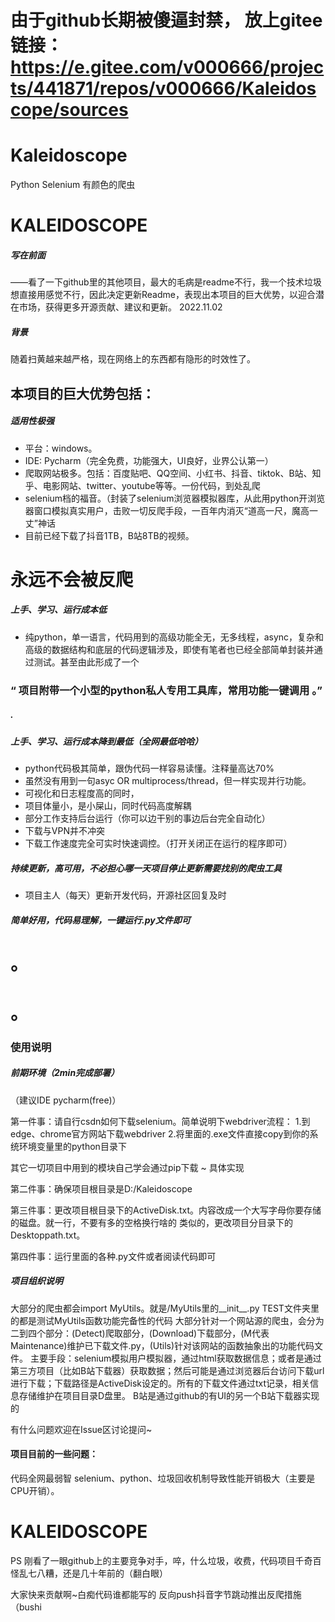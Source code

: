 # 由于github长期被傻逼封禁， 放上gitee链接：https://e.gitee.com/v000666/projects/441871/repos/v000666/Kaleidoscope/sources



# Kaleidoscope

Python Selenium 有颜色的爬虫

# KALEIDOSCOPE

##### 写在前面

——看了一下github里的其他项目，最大的毛病是readme不行，我一个技术垃圾想直接用感觉不行，因此决定更新Readme，表现出本项目的巨大优势，以迎合潜在市场，获得更多开源贡献、建议和更新。 2022.11.02

##### 背景

随着扫黄越来越严格，现在网络上的东西都有隐形的时效性了。

## 本项目的巨大优势包括：

##### 适用性极强

- 平台：windows。
- IDE: Pycharm（完全免费，功能强大，UI良好，业界公认第一）
- 爬取网站极多。包括：百度贴吧、QQ空间、小红书、抖音、tiktok、B站、知乎、电影网站、twitter、youtube等等。一份代码，到处乱爬
- selenium档的福音。（封装了selenium浏览器模拟器库，从此用python开浏览器窗口模拟真实用户，击败一切反爬手段，一百年内消灭“道高一尺，魔高一丈”神话
- 目前已经下载了抖音1TB，B站8TB的视频。

# 永远不会被反爬

##### 上手、学习、运行成本低

- 纯python，单一语言，代码用到的高级功能全无，无多线程，async，复杂和高级的数据结构和底层的代码逻辑涉及，即使有笔者也已经全部简单封装并通过测试。甚至由此形成了一个

### “ 项目附带一个小型的python私人专用工具库，常用功能一键调用 。”

##### .

##### 上手、学习、运行成本降到最低（全网最低哈哈）

- python代码极其简单，跟伪代码一样容易读懂。注释量高达70%
- 虽然没有用到一句asyc OR multiprocess/thread，但一样实现并行功能。
- 可视化和日志程度高的同时，
- 项目体量小，是小屎山，同时代码高度解耦
- 部分工作支持后台运行（你可以边干别的事边后台完全自动化）
- 下载与VPN并不冲突
- 下载工作速度完全可实时快速调控。（打开关闭正在运行的程序即可）

##### 持续更新，高可用，不必担心哪一天项目停止更新需要找别的爬虫工具

- 项目主人（每天）更新开发代码，开源社区回复及时

##### 简单好用，代码易理解，一键运行.py文件即可

# 。

# 。

### 使用说明

##### 前期环境（2min完成部署）

（建议IDE pycharm(free)）

第一件事：请自行csdn如何下载selenium。简单说明下webdriver流程：
1.到edge、chrome官方网站下载webdriver
2.将里面的.exe文件直接copy到你的系统环境变量里的python目录下

其它一切项目中用到的模块自己学会通过pip下载 ~
具体实现

第二件事：确保项目根目录是D:/Kaleidoscope

第三件事：更改项目根目录下的ActiveDisk.txt。内容改成一个大写字母你要存储的磁盘。就一行，不要有多的空格换行啥的
类似的，更改项目分目录下的Desktoppath.txt。

第四件事：运行里面的各种.py文件或者阅读代码即可

##### 项目组织说明

大部分的爬虫都会import MyUtils。就是/MyUtils里的__init__.py
TEST文件夹里的都是测试MyUtils函数功能完备性的代码
大部分针对一个网站源的爬虫，会分为二到四个部分：(Detect)爬取部分，(Download)下载部分，(M代表Maintenance)维护已下载文件.py，(Utils)针对该网站的函数抽象出的功能代码文件。
主要手段：selenium模拟用户模拟器，通过html获取数据信息；或者是通过第三方项目（比如B站下载器）获取数据；然后可能是通过浏览器后台访问下载url进行下载；下载路径是ActiveDisk设定的。所有的下载文件通过txt记录，相关信息存储维护在项目目录D盘里。
B站是通过github的有UI的另一个B站下载器实现的

有什么问题欢迎在Issue区讨论提问~

#### 项目目前的一些问题：

代码全网最弱智
selenium、python、垃圾回收机制导致性能开销极大（主要是CPU开销）。

# KALEIDOSCOPE

PS 刚看了一眼github上的主要竞争对手，啐，什么垃圾，收费，代码项目千奇百怪乱七八糟，还是几十年前的（翻白眼）

大家快来贡献啊~白痴代码谁都能写的 反向push抖音字节跳动推出反爬措施（bushi
